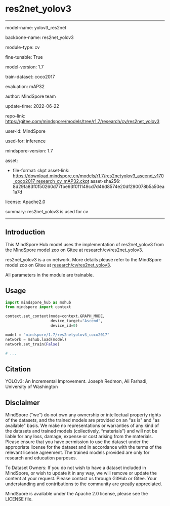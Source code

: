 # res2net_yolov3

---

model-name: yolov3_res2net

backbone-name: res2net_yolov3

module-type: cv

fine-tunable: True

model-version: 1.7

train-dataset: coco2017

evaluation: mAP32

author: MindSpore team

update-time: 2022-06-22

repo-link: <https://gitee.com/mindspore/models/tree/r1.7/research/cv/res2net_yolov3>

user-id: MindSpore

used-for: inference

mindspore-version: 1.7

asset:

-
    file-format: ckpt
    asset-link: <https://download.mindspore.cn/models/r1.7/res2netyolov3_ascend_v170_coco2017_research_cv_mAP32.ckpt>
    asset-sha256: 8d29fa83f0f50260d77fbe93f0f1149cd7d46d8574e20df290078b5a50ea1a7d

license: Apache2.0

summary: res2net_yolov3 is used for cv

---

## Introduction

This MindSpore Hub model uses the implementation of res2net_yolov3 from the MindSpore model zoo on Gitee at research/cv/res2net_yolov3.

res2net_yolov3 is a cv network. More details please refer to the MindSpore model zoo on Gitee at [research/cv/res2net_yolov3](https://gitee.com/mindspore/models/blob/r1.7/research/cv/res2net_yolov3/README.md).

All parameters in the module are trainable.

## Usage

```python
import mindspore_hub as mshub
from mindspore import context

context.set_context(mode=context.GRAPH_MODE,
                    device_target="Ascend",
                    device_id=0)

model = "mindspore/1.7/res2netyolov3_coco2017"
network = mshub.load(model)
network.set_train(False)

# ...
```

## Citation

YOLOv3: An Incremental Improvement. Joseph Redmon, Ali Farhadi, University of Washington

## Disclaimer

MindSpore ("we") do not own any ownership or intellectual property rights of the datasets, and the trained models are provided on an "as is" and "as available" basis. We make no representations or warranties of any kind of the datasets and trained models (collectively, “materials”) and will not be liable for any loss, damage, expense or cost arising from the materials. Please ensure that you have permission to use the dataset under the appropriate license for the dataset and in accordance with the terms of the relevant license agreement. The trained models provided are only for research and education purposes.

To Dataset Owners: If you do not wish to have a dataset included in MindSpore, or wish to update it in any way, we will remove or update the content at your request. Please contact us through GitHub or Gitee. Your understanding and contributions to the community are greatly appreciated.

MindSpore is available under the Apache 2.0 license, please see the LICENSE file.
